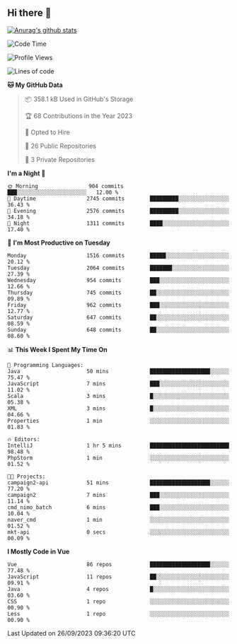 ## Hi there 👋

[![Anurag's github stats](https://github-readme-stats.vercel.app/api?username=Songwonseok)](https://github.com/anuraghazra/github-readme-stats)



<!--START_SECTION:waka-->
![Code Time](http://img.shields.io/badge/Code%20Time-2%2C518%20hrs%2050%20mins-blue)

![Profile Views](http://img.shields.io/badge/Profile%20Views-0-blue)

![Lines of code](https://img.shields.io/badge/From%20Hello%20World%20I%27ve%20Written-35.0%20million%20lines%20of%20code-blue)

**🐱 My GitHub Data** 

> 📦 358.1 kB Used in GitHub's Storage 
 > 
> 🏆 68 Contributions in the Year 2023
 > 
> 💼 Opted to Hire
 > 
> 📜 26 Public Repositories 
 > 
> 🔑 3 Private Repositories 
 > 
**I'm a Night 🦉** 

```text
🌞 Morning                904 commits         ███░░░░░░░░░░░░░░░░░░░░░░   12.00 % 
🌆 Daytime                2745 commits        █████████░░░░░░░░░░░░░░░░   36.43 % 
🌃 Evening                2576 commits        █████████░░░░░░░░░░░░░░░░   34.18 % 
🌙 Night                  1311 commits        ████░░░░░░░░░░░░░░░░░░░░░   17.40 % 
```
📅 **I'm Most Productive on Tuesday** 

```text
Monday                   1516 commits        █████░░░░░░░░░░░░░░░░░░░░   20.12 % 
Tuesday                  2064 commits        ███████░░░░░░░░░░░░░░░░░░   27.39 % 
Wednesday                954 commits         ███░░░░░░░░░░░░░░░░░░░░░░   12.66 % 
Thursday                 745 commits         ██░░░░░░░░░░░░░░░░░░░░░░░   09.89 % 
Friday                   962 commits         ███░░░░░░░░░░░░░░░░░░░░░░   12.77 % 
Saturday                 647 commits         ██░░░░░░░░░░░░░░░░░░░░░░░   08.59 % 
Sunday                   648 commits         ██░░░░░░░░░░░░░░░░░░░░░░░   08.60 % 
```


📊 **This Week I Spent My Time On** 

```text
💬 Programming Languages: 
Java                     50 mins             ███████████████████░░░░░░   75.47 % 
JavaScript               7 mins              ███░░░░░░░░░░░░░░░░░░░░░░   11.02 % 
Scala                    3 mins              █░░░░░░░░░░░░░░░░░░░░░░░░   05.38 % 
XML                      3 mins              █░░░░░░░░░░░░░░░░░░░░░░░░   04.66 % 
Properties               1 min               ░░░░░░░░░░░░░░░░░░░░░░░░░   01.83 % 

🔥 Editors: 
IntelliJ                 1 hr 5 mins         █████████████████████████   98.48 % 
PhpStorm                 1 min               ░░░░░░░░░░░░░░░░░░░░░░░░░   01.52 % 

🐱‍💻 Projects: 
campaign2-api            51 mins             ███████████████████░░░░░░   77.20 % 
campaign2                7 mins              ███░░░░░░░░░░░░░░░░░░░░░░   11.14 % 
cmd_nimo_batch           6 mins              ███░░░░░░░░░░░░░░░░░░░░░░   10.04 % 
naver_cmd                1 min               ░░░░░░░░░░░░░░░░░░░░░░░░░   01.52 % 
mkt-api                  0 secs              ░░░░░░░░░░░░░░░░░░░░░░░░░   00.09 % 
```

**I Mostly Code in Vue** 

```text
Vue                      86 repos            ███████████████████░░░░░░   77.48 % 
JavaScript               11 repos            ██░░░░░░░░░░░░░░░░░░░░░░░   09.91 % 
Java                     4 repos             █░░░░░░░░░░░░░░░░░░░░░░░░   03.60 % 
CSS                      1 repo              ░░░░░░░░░░░░░░░░░░░░░░░░░   00.90 % 
Less                     1 repo              ░░░░░░░░░░░░░░░░░░░░░░░░░   00.90 % 
```




 Last Updated on 26/09/2023 09:36:20 UTC
<!--END_SECTION:waka-->
